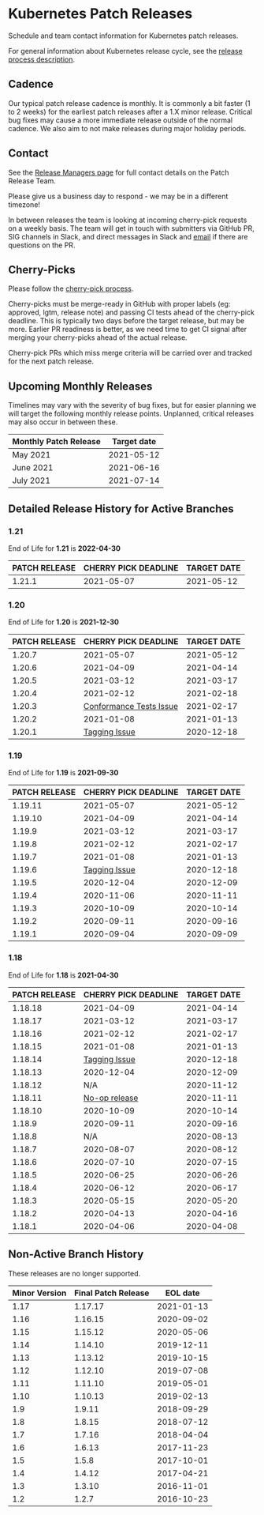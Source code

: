 # Kubernetes Patch Releases

Schedule and team contact information for Kubernetes patch releases.

For general information about Kubernetes release cycle, see the
[release process description].

## Cadence

Our typical patch release cadence is monthly.  It is
commonly a bit faster (1 to 2 weeks) for the earliest patch releases
after a 1.X minor release.  Critical bug fixes may cause a more
immediate release outside of the normal cadence.  We also aim to not make
releases during major holiday periods.

## Contact

See the [Release Managers page][release-managers] for full contact details on the Patch Release Team.

Please give us a business day to respond - we may be in a different timezone!

In between releases the team is looking at incoming cherry-pick
requests on a weekly basis.  The team will get in touch with
submitters via GitHub PR, SIG channels in Slack, and direct messages
in Slack and [email](mailto:release-managers-private@kubernetes.io)
if there are questions on the PR.

## Cherry-Picks

Please follow the [cherry-pick process].

Cherry-picks must be merge-ready in GitHub with proper labels (eg:
approved, lgtm, release note) and passing CI tests ahead of the
cherry-pick deadline.  This is typically two days before the target
release, but may be more.  Earlier PR readiness is better, as we
need time to get CI signal after merging your cherry-picks ahead
of the actual release.

Cherry-pick PRs which miss merge criteria will be carried over and tracked
for the next patch release.

## Upcoming Monthly Releases

Timelines may vary with the severity of bug fixes, but for easier planning we
will target the following monthly release points.  Unplanned, critical
releases may also occur in between these.

| Monthly Patch Release | Target date |
| --- | --- |
| May 2021 | 2021-05-12 |
| June 2021 | 2021-06-16 |
| July 2021 | 2021-07-14 |

## Detailed Release History for Active Branches

### 1.21

End of Life for **1.21** is **2022-04-30**

| PATCH RELEASE | CHERRY PICK DEADLINE | TARGET DATE |
|--- |--- |--- |
| 1.21.1        | 2021-05-07           | 2021-05-12  |

### 1.20

End of Life for **1.20** is **2021-12-30**

| PATCH RELEASE | CHERRY PICK DEADLINE | TARGET DATE |
|--- |--- |--- |
| 1.20.7        | 2021-05-07           | 2021-05-12  |
| 1.20.6        | 2021-04-09           | 2021-04-14  |
| 1.20.5        | 2021-03-12           | 2021-03-17  |
| 1.20.4        | 2021-02-12           | 2021-02-18  |
| 1.20.3        | [Conformance Tests Issue](https://groups.google.com/g/kubernetes-dev/c/oUpY9vWgzJo) | 2021-02-17  |
| 1.20.2        | 2021-01-08           | 2021-01-13  |
| 1.20.1        | [Tagging Issue](https://groups.google.com/g/kubernetes-dev/c/dNH2yknlCBA) | 2020-12-18  |

### 1.19

End of Life for **1.19** is **2021-09-30**

| PATCH RELEASE | CHERRY PICK DEADLINE | TARGET DATE |
|--- |--- |--- |
| 1.19.11       | 2021-05-07           | 2021-05-12  |
| 1.19.10       | 2021-04-09           | 2021-04-14  |
| 1.19.9        | 2021-03-12           | 2021-03-17  |
| 1.19.8        | 2021-02-12           | 2021-02-17  |
| 1.19.7        | 2021-01-08           | 2021-01-13  |
| 1.19.6        | [Tagging Issue](https://groups.google.com/g/kubernetes-dev/c/dNH2yknlCBA) | 2020-12-18  |
| 1.19.5        | 2020-12-04           | 2020-12-09  |
| 1.19.4        | 2020-11-06           | 2020-11-11  |
| 1.19.3        | 2020-10-09           | 2020-10-14  |
| 1.19.2        | 2020-09-11           | 2020-09-16  |
| 1.19.1        | 2020-09-04           | 2020-09-09  |

### 1.18

End of Life for **1.18** is **2021-04-30**

| PATCH RELEASE | CHERRY PICK DEADLINE | TARGET DATE |
|--- |--- |--- |
| 1.18.18       | 2021-04-09           | 2021-04-14  |
| 1.18.17       | 2021-03-12           | 2021-03-17  |
| 1.18.16       | 2021-02-12           | 2021-02-17  |
| 1.18.15       | 2021-01-08           | 2021-01-13  |
| 1.18.14       | [Tagging Issue](https://groups.google.com/g/kubernetes-dev/c/dNH2yknlCBA) | 2020-12-18  |
| 1.18.13       | 2020-12-04           | 2020-12-09  |
| 1.18.12       | N/A                  | 2020-11-12  |
| 1.18.11       | [No-op release](https://groups.google.com/g/kubernetes-dev/c/nJix1xLQvZE) | 2020-11-11  |
| 1.18.10       | 2020-10-09           | 2020-10-14  |
| 1.18.9        | 2020-09-11           | 2020-09-16  |
| 1.18.8        | N/A                  | 2020-08-13  |
| 1.18.7        | 2020-08-07           | 2020-08-12  |
| 1.18.6        | 2020-07-10           | 2020-07-15  |
| 1.18.5        | 2020-06-25           | 2020-06-26  |
| 1.18.4        | 2020-06-12           | 2020-06-17  |
| 1.18.3        | 2020-05-15           | 2020-05-20  |
| 1.18.2        | 2020-04-13           | 2020-04-16  |
| 1.18.1        | 2020-04-06           | 2020-04-08  |

## Non-Active Branch History

These releases are no longer supported.

| Minor Version | Final Patch Release | EOL date |
| --- | --- | --- |
| 1.17 | 1.17.17 | 2021-01-13 |
| 1.16 | 1.16.15 | 2020-09-02 |
| 1.15 | 1.15.12 | 2020-05-06 |
| 1.14 | 1.14.10 | 2019-12-11 |
| 1.13 | 1.13.12 | 2019-10-15 |
| 1.12 | 1.12.10 | 2019-07-08 |
| 1.11 | 1.11.10 | 2019-05-01 |
| 1.10 | 1.10.13 | 2019-02-13 |
| 1.9  | 1.9.11  | 2018-09-29 |
| 1.8  | 1.8.15  | 2018-07-12 |
| 1.7  | 1.7.16  | 2018-04-04 |
| 1.6  | 1.6.13  | 2017-11-23 |
| 1.5  | 1.5.8   | 2017-10-01 |
| 1.4  | 1.4.12  | 2017-04-21 |
| 1.3  | 1.3.10  | 2016-11-01 |
| 1.2  | 1.2.7   | 2016-10-23 |

[cherry-pick process]: https://git.k8s.io/community/contributors/devel/sig-release/cherry-picks.md
[release-managers]: /release-managers.md
[release process description]: https://git.k8s.io/community/contributors/devel/sig-release/release.md
